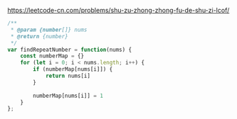 https://leetcode-cn.com/problems/shu-zu-zhong-zhong-fu-de-shu-zi-lcof/

```js
/**
 * @param {number[]} nums
 * @return {number}
 */
var findRepeatNumber = function(nums) {
    const numberMap = {}
    for (let i = 0; i < nums.length; i++) {
        if (numberMap[nums[i]]) {
            return nums[i]
        }
        
        numberMap[nums[i]] = 1
    }
};

```